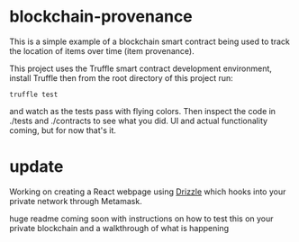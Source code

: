 # blockchain-provenance
This is a simple example of a blockchain smart contract being used to track the location of items over time (item provenance).

This project uses the Truffle smart contract development environment, install Truffle then from the root directory of this project run:
```
truffle test
```
and watch as the tests pass with flying colors. Then inspect the code in ./tests and ./contracts to see what you did. UI and actual functionality coming, but for now that's it.

# update
Working on creating a React webpage using [Drizzle](https://truffleframework.com/drizzle) which hooks into your private network through Metamask.  

huge readme coming soon with instructions on how to test this on your private blockchain and a walkthrough of what is happening
